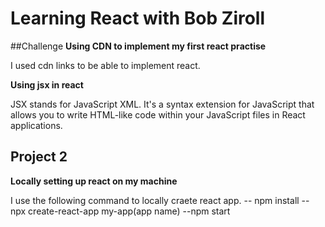 # Learning React with Bob Ziroll

##Challenge
**Using CDN to implement my first react practise**
 
 I used cdn links to be able to implement react.

**Using jsx in react**

 JSX stands for JavaScript XML. It's a syntax extension for JavaScript that allows you to write HTML-like code within your JavaScript files in React applications.

## Project 2
**Locally setting up react on my machine**

I use the following command to locally craete react app.
 -- npm install 
 -- npx create-react-app my-app(app name) 
 --npm start
